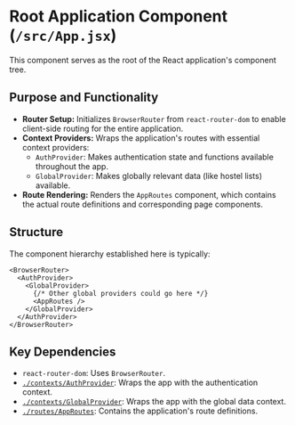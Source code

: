 # Root Application Component (`/src/App.jsx`)

This component serves as the root of the React application's component tree.

## Purpose and Functionality

- **Router Setup:** Initializes `BrowserRouter` from `react-router-dom` to enable client-side routing for the entire application.
- **Context Providers:** Wraps the application's routes with essential context providers:
  - `AuthProvider`: Makes authentication state and functions available throughout the app.
  - `GlobalProvider`: Makes globally relevant data (like hostel lists) available.
- **Route Rendering:** Renders the `AppRoutes` component, which contains the actual route definitions and corresponding page components.

## Structure

The component hierarchy established here is typically:

```
<BrowserRouter>
  <AuthProvider>
    <GlobalProvider>
      {/* Other global providers could go here */}
      <AppRoutes />
    </GlobalProvider>
  </AuthProvider>
</BrowserRouter>
```

## Key Dependencies

- `react-router-dom`: Uses `BrowserRouter`.
- [`./contexts/AuthProvider`](./contexts/README.md): Wraps the app with the authentication context.
- [`./contexts/GlobalProvider`](./contexts/README.md): Wraps the app with the global data context.
- [`./routes/AppRoutes`](./routes/README.md): Contains the application's route definitions.
